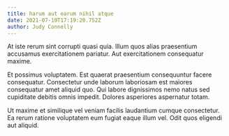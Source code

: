 ```yaml
---
title: harum aut earum nihil atque
date: 2021-07-10T17:19:20.752Z
author: Judy Connelly
---
```


At iste rerum sint corrupti quasi quia. Illum quos alias praesentium accusamus exercitationem pariatur. Aut exercitationem consequatur maxime.

Et possimus voluptatem. Est quaerat praesentium consequuntur facere consequatur. Consectetur unde laborum laboriosam est maiores consequatur amet aliquid quo. Qui labore dignissimos nemo natus sed cupiditate debitis omnis impedit. Dolores asperiores aspernatur totam.

Ut maxime et similique vel veniam facilis laudantium cumque consectetur. Ea rerum ratione voluptatem eum fugiat eaque illum vel. Odit quos eligendi aut aliquid.
